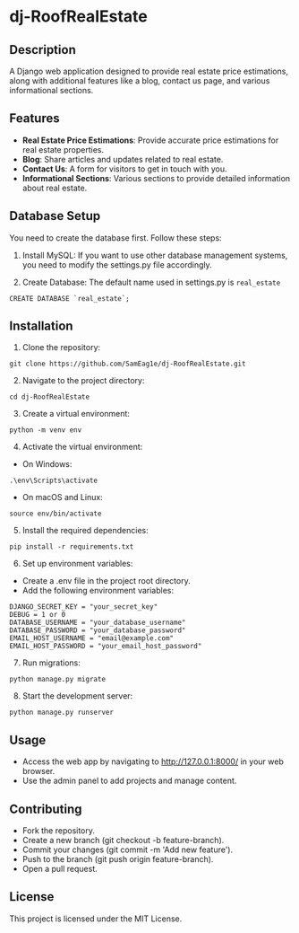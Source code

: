 # dj-RoofRealEstate
## Description
A Django web application designed to provide real estate price estimations, along with additional features like a blog, contact us page, and various informational sections.

## Features
* **Real Estate Price Estimations**: Provide accurate price estimations for real estate properties.
* **Blog**: Share articles and updates related to real estate.
* **Contact Us**: A form for visitors to get in touch with you.
* **Informational Sections**: Various sections to provide detailed information about real estate.
## Database Setup
You need to create the database first. Follow these steps:

1. Install MySQL:
  If you want to use other database management systems, you need to modify the settings.py file accordingly.
   
3. Create Database:
  The default name used in settings.py is `real_estate`
  ```
  CREATE DATABASE `real_estate`;
  ```
## Installation
1. Clone the repository:
```
git clone https://github.com/SamEag1e/dj-RoofRealEstate.git
```
2. Navigate to the project directory:
```
cd dj-RoofRealEstate
```
3. Create a virtual environment:
```
python -m venv env
```
4. Activate the virtual environment:
* On Windows:
```
.\env\Scripts\activate
```
* On macOS and Linux:
```
source env/bin/activate
```
5. Install the required dependencies:
```
pip install -r requirements.txt
```
6. Set up environment variables:
* Create a .env file in the project root directory.
* Add the following environment variables:
```
DJANGO_SECRET_KEY = "your_secret_key"
DEBUG = 1 or 0
DATABASE_USERNAME = "your_database_username"
DATABASE_PASSWORD = "your_database_password"
EMAIL_HOST_USERNAME = "email@example.com"
EMAIL_HOST_PASSWORD = "your_email_host_password"

```
7. Run migrations:
```
python manage.py migrate
```
8. Start the development server:
```
python manage.py runserver
```

## Usage
* Access the web app by navigating to http://127.0.0.1:8000/ in your web browser.
* Use the admin panel to add projects and manage content.
## Contributing
* Fork the repository.
* Create a new branch (git checkout -b feature-branch).
* Commit your changes (git commit -m 'Add new feature').
* Push to the branch (git push origin feature-branch).
* Open a pull request.
## License
This project is licensed under the MIT License.
